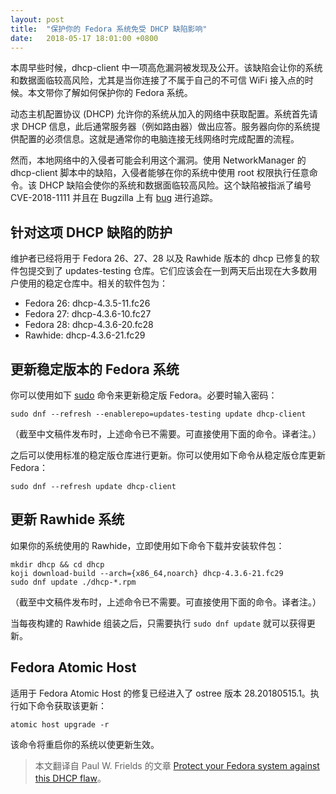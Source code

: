 ```yaml
---
layout: post
title:  "保护你的 Fedora 系统免受 DHCP 缺陷影响"
date:   2018-05-17 18:01:00 +0800
---
```


本周早些时候，dhcp-client 中一项高危漏洞被发现及公开。该缺陷会让你的系统和数据面临较高风险，尤其是当你连接了不属于自己的不可信 WiFi 接入点的时候。本文带你了解如何保护你的 Fedora 系统。

动态主机配置协议 (DHCP) 允许你的系统从加入的网络中获取配置。系统首先请求 DHCP 信息，此后通常服务器（例如路由器）做出应答。服务器向你的系统提供配置的必须信息。这就是通常你的电脑连接无线网络时完成配置的流程。

然而，本地网络中的入侵者可能会利用这个漏洞。使用 NetworkManager 的 dhcp-client 脚本中的缺陷，入侵者能够在你的系统中使用 root 权限执行任意命令。该 DHCP 缺陷会使你的系统和数据面临较高风险。这个缺陷被指派了编号 CVE-2018-1111 并且在 Bugzilla 上有 [bug](https://bugzilla.redhat.com/show_bug.cgi?id=1567974) 进行追踪。

## 针对这项 DHCP 缺陷的防护


维护者已经将用于 Fedora 26、27、28 以及 Rawhide 版本的 dhcp 已修复的软件包提交到了 updates-testing 仓库。它们应该会在一到两天后出现在大多数用户使用的稳定仓库中。相关的软件包为：

* Fedora 26: dhcp-4.3.5-11.fc26
* Fedora 27: dhcp-4.3.6-10.fc27
* Fedora 28: dhcp-4.3.6-20.fc28
* Rawhide: dhcp-4.3.6-21.fc29

## 更新稳定版本的 Fedora 系统

你可以使用如下 [sudo](https://fedoramagazine.org/howto-use-sudo/) 命令来更新稳定版 Fedora。必要时输入密码：
```
sudo dnf --refresh --enablerepo=updates-testing update dhcp-client
```
（截至中文稿件发布时，上述命令已不需要。可直接使用下面的命令。译者注。）

之后可以使用标准的稳定版仓库进行更新。你可以使用如下命令从稳定版仓库更新 Fedora：
```
sudo dnf --refresh update dhcp-client
```
## 更新 Rawhide 系统

如果你的系统使用的 Rawhide，立即使用如下命令下载并安装软件包：
```
mkdir dhcp && cd dhcp
koji download-build --arch={x86_64,noarch} dhcp-4.3.6-21.fc29
sudo dnf update ./dhcp-*.rpm
```
（截至中文稿件发布时，上述命令已不需要。可直接使用下面的命令。译者注。）

当每夜构建的 Rawhide 组装之后，只需要执行 `sudo dnf update` 就可以获得更新。

## Fedora Atomic Host

适用于 Fedora Atomic Host 的修复已经进入了 ostree 版本 28.20180515.1。执行如下命令获取该更新：
```
atomic host upgrade -r
```
该命令将重启你的系统以使更新生效。

> 本文翻译自 Paul W. Frields 的文章 [Protect your Fedora system against this DHCP flaw](https://fedoramagazine.org/protect-fedora-system-dhcp-flaw/)。
